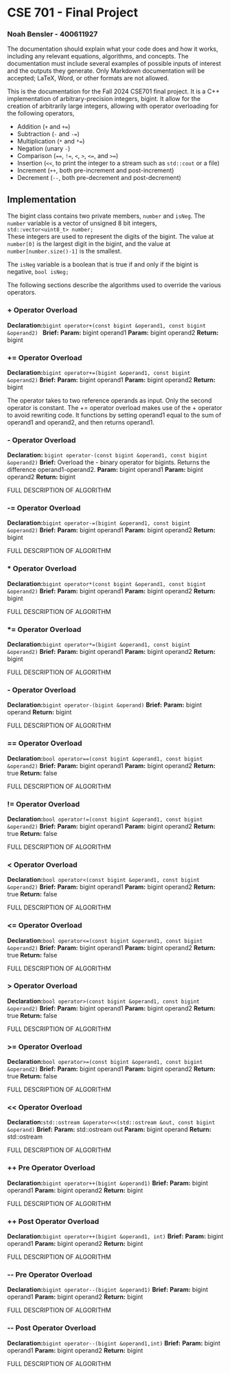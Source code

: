 # CSE 701 - Final Project  
### Noah Bensler - 400611927  
The documentation should explain what your code does and how it works, including any relevant equations, algorithms, and concepts. The documentation must include several examples of possible inputs of interest and the outputs they generate. Only Markdown documentation will be accepted; LaTeX, Word, or other formats are not allowed.  
 
This is the documentation for the Fall 2024 CSE701 final project. It is a C++ implementation of arbitrary-precision integers, bigint. It allow for the creation of arbitrarily large integers, allowing with operator overloading for the following operators,  
- Addition (`+` and `+=`)  
- Subtraction (`-` and `-=`)  
- Multiplication (`*` and `*=`)  
- Negation (unary `-`)  
- Comparison (`==`, `!=`, `<`, `>`, `<=`, and `>=`)  
- Insertion (`<<`, to print the integer to a stream such as `std::cout` or a file)  
- Increment (`++`, both pre-increment and post-increment)  
- Decrement (`--`, both pre-decrement and post-decrement)  
 
## Implementation  
The bigint class contains two private members, `number` and `isNeg`. The `number` variable is a vector of unsigned 8 bit integers,  
`std::vector<uint8_t> number;`  
These integers are used to represent the digits of the bigint. The value at `number[0]` is the largest digit in the bigint, and the value at `number[number.size()-1]` is the smallest.

The `isNeg` variable is a boolean that is true if and only if the bigint is negative,
`bool isNeg;`

The following sections describe the algorithms used to override the various operators.

### + Operator Overload
**Declaration:**`bigint operator+(const bigint &operand1, const bigint &operand2)
`
**Brief:**
**Param:** bigint operand1
**Param:** bigint operand2
**Return:** bigint

### += Operator Overload

**Declaration:**`bigint operator+=(bigint &operand1, const bigint &operand2)`
**Brief:**
**Param:** bigint operand1
**Param:** bigint operand2
**Return:** bigint

The operator takes to two reference operands as input. Only the second operator is constant.
The += operator overload makes use of the + operator to avoid rewriting code. It functions by setting operand1 equal to the sum of operand1 and operand2, and then returns operand1.

### - Operator Overload
**Declaration:** `bigint operator-(const bigint &operand1, const bigint &operand2)`
**Brief:** Overload the - binary operator for bigints. Returns the difference operand1-operand2.
**Param:** bigint operand1
**Param:** bigint operand2
**Return:** bigint

FULL DESCRIPTION OF ALGORITHM

### -= Operator Overload
**Declaration:**`bigint operator-=(bigint &operand1, const bigint &operand2)`
**Brief:**
**Param:** bigint operand1
**Param:** bigint operand2
**Return:** bigint

FULL DESCRIPTION OF ALGORITHM

### * Operator Overload
**Declaration:**`bigint operator*(const bigint &operand1, const bigint &operand2)`
**Brief:**
**Param:** bigint operand1
**Param:** bigint operand2
**Return:** bigint

FULL DESCRIPTION OF ALGORITHM

### *= Operator Overload
**Declaration:**`bigint operator*=(bigint &operand1, const bigint &operand2)`
**Brief:**
**Param:** bigint operand1
**Param:** bigint operand2
**Return:** bigint

FULL DESCRIPTION OF ALGORITHM

### - Operator Overload
**Declaration:**`bigint operator-(bigint &operand)`
**Brief:**
**Param:** bigint operand
**Return:** bigint

FULL DESCRIPTION OF ALGORITHM

### == Operator Overload
**Declaration:**`bool operator==(const bigint &operand1, const bigint &operand2)`
**Brief:**
**Param:** bigint operand1
**Param:** bigint operand2
**Return:** true
**Return:** false

FULL DESCRIPTION OF ALGORITHM

### != Operator Overload
**Declaration:**`bool operator!=(const bigint &operand1, const bigint &operand2)`
**Brief:**
**Param:** bigint operand1
**Param:** bigint operand2
**Return:** true
**Return:** false

FULL DESCRIPTION OF ALGORITHM

### < Operator Overload
**Declaration:**`bool operator<(const bigint &operand1, const bigint &operand2)`
**Brief:**
**Param:** bigint operand1
**Param:** bigint operand2
**Return:** true
**Return:** false

FULL DESCRIPTION OF ALGORITHM

### <= Operator Overload
**Declaration:**`bool operator<=(const bigint &operand1, const bigint &operand2)`
**Brief:**
**Param:** bigint operand1
**Param:** bigint operand2
**Return:** true
**Return:** false

FULL DESCRIPTION OF ALGORITHM

### > Operator Overload
**Declaration:**`bool operator>(const bigint &operand1, const bigint &operand2)`
**Brief:**
**Param:** bigint operand1
**Param:** bigint operand2
**Return:** true
**Return:** false

FULL DESCRIPTION OF ALGORITHM

### >= Operator Overload
**Declaration:**`bool operator>=(const bigint &operand1, const bigint &operand2)`
**Brief:**
**Param:** bigint operand1
**Param:** bigint operand2
**Return:** true
**Return:** false

FULL DESCRIPTION OF ALGORITHM

### << Operator Overload
**Declaration:**`std::ostream &operator<<(std::ostream &out, const bigint &operand)`
**Brief:**
**Param:** std::ostream out
**Param:** bigint operand
**Return:** std::ostream

FULL DESCRIPTION OF ALGORITHM

### ++ Pre Operator Overload
**Declaration:**`bigint operator++(bigint &operand1)`
**Brief:**
**Param:** bigint operand1
**Param:** bigint operand2
**Return:** bigint

FULL DESCRIPTION OF ALGORITHM

### ++ Post Operator Overload
**Declaration:**`bigint operator++(bigint &operand1, int)`
**Brief:**
**Param:** bigint operand1
**Param:** bigint operand2
**Return:** bigint

FULL DESCRIPTION OF ALGORITHM

### -- Pre Operator Overload
**Declaration:**`bigint operator--(bigint &operand1)`
**Brief:**
**Param:** bigint operand1
**Param:** bigint operand2
**Return:** bigint

FULL DESCRIPTION OF ALGORITHM

### -- Post Operator Overload
**Declaration:**`bigint operator--(bigint &operand1,int)`
**Brief:**
**Param:** bigint operand1
**Param:** bigint operand2
**Return:** bigint

FULL DESCRIPTION OF ALGORITHM